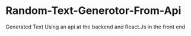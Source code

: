 # Random-Text-Generotor-From-Api
Generated Text Using an api at the backend and React.Js in the front end
